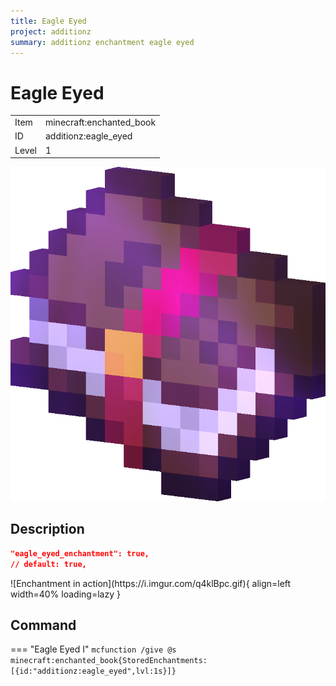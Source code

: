 ```yaml
---
title: Eagle Eyed
project: additionz
summary: additionz enchantment eagle eyed
---
```

# Eagle Eyed
<div class="combi">
<div class="divthing">
<table class="tablething">
    <tbody>
        <tr>
            <td class="first-column">Item</td>
            <td class="second-column">minecraft:enchanted_book</td>
        </tr>
        <tr id="linear-top">
            <td class="first-column">ID</td>
            <td class="second-column">additionz:eagle_eyed</td>
        </tr>
        <tr id="linear-top">
            <td class="first-column">Level</td>
            <td class="second-column">1</td>
        </tr>
    </tbody>
</table>
</div>
<div class="div-img-center">
<img src="../../../../assets/additionz/enchantments/enchanted_book.png" loading="lazy" />
</div>
</div>

## Description

```json
"eagle_eyed_enchantment": true,
// default: true,
```
<div class="result" markdown>
![Enchantment in action](https://i.imgur.com/q4klBpc.gif){ align=left width=40% loading=lazy }
</div>

## Command
=== "Eagle Eyed I"
    ```mcfunction
    /give @s minecraft:enchanted_book{StoredEnchantments:[{id:"additionz:eagle_eyed",lvl:1s}]}
    ```